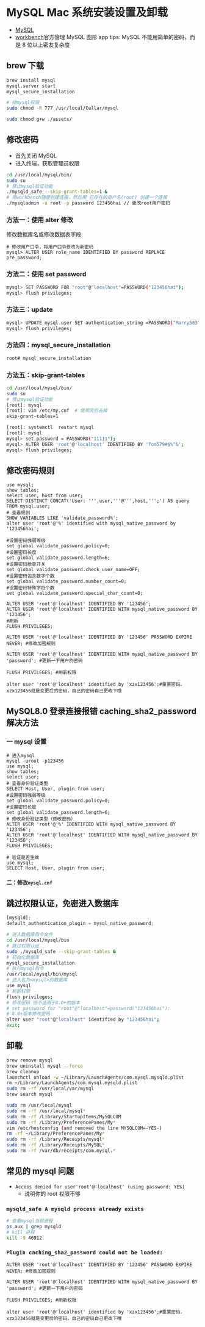 # MySQL Mac 系统安装设置及卸载

- [MySQL](http://dev.mysql.com/downloads/mysql/)
- [workbench](http://dev.mysql.com/downloads/workbench/)官方管理 MySQL 图形 app
  tips: MySQL 不能用简单的密码，而是 8 位以上密友复杂度

## brew 下载

```sh
brew install mysql
mysql.server start
mysql_secure_installation

# 给mysql权限
sudo chmod -R 777 /usr/local/Cellar/mysql

sudo chmod g+w ./assets/
```

## 修改密码

- 首先关闭 MySQL
- 进入终端，获取管理员权限

```sh
cd /usr/local/mysql/bin/
sudo su
# 禁止mysql验证功能
./mysqld_safe --skip-grant-tables=1 &
# 用workbench随便创建连接，然后用 已存在的用户名(root) 创建一个连接
./mysqladmin -u root -p password 123456hai // 更改root用户密码
```

### 方法一：使用 alter 修改

修改数据库名或修改数据表字段

```mysql
# 修改用户口令，将用户口令修改为新密码
mysql> ALTER USER role_name IDENTIFIED BY password REPLACE pre_password;
```

### 方法二：使用 set password

```sh
mysql> SET PASSWORD FOR "root"@"localhost"=PASSWORD("123456hai");
mysql> flush privileges;
```

### 方法三：update

```sh
mysql> UPDATE mysql.user SET authentication_string =PASSWORD("Marry583");
mysql> flush privileges;
```

### 方法四：mysql_secure_installation

```sh
root# mysql_secure_installation
```

### 方法五：skip-grant-tables

```sh
cd /usr/local/mysql/bin/
sudo su
# 禁止mysql验证功能
[root]: mysql
[root]: vim /etc/my.cnf  # 使用完后去掉
skip-grant-tables=1

[root]: systemctl  restart mysql
[root]: mysql
mysql> set password = PASSWORD("11111");
mysql> ALTER USER 'root'@'localhost' IDENTIFIED BY 'Tom579#$%^&';
mysql> flush privileges;
```

## 修改密码规则

```mysql
use mysql;
show tables;
select user, host from user;
SELECT DISTINCT CONCAT('User: ''',user,'''@''',host,''';') AS query FROM mysql.user;
# 查看规则
SHOW VARIABLES LIKE 'validate_password%';
alter user 'root'@'%' identified with mysql_native_password by '123456hai';

#设置密码强弱等级
set global validate_password.policy=0;
#设置密码长度
set global validate_password.length=6;
#设置密码检查开关
set global validate_password.check_user_name=OFF;
#设置密码包含数字个数
set global validate_password.number_count=0;
#设置密码特殊字符个数
set global validate_password.special_char_count=0;

ALTER USER 'root'@'localhost' IDENTIFIED BY '123456';
ALTER USER 'root'@'localhost' IDENTIFIED WITH mysql_native_password BY '123456';
#刷新
FLUSH PRIVILEGES;
```

```mysql
ALTER USER 'root'@'localhost' IDENTIFIED BY '123456' PASSWORD EXPIRE NEVER; #修改加密规则 

ALTER USER 'root'@'localhost' IDENTIFIED WITH mysql_native_password BY 'password'; #更新一下用户的密码 

FLUSH PRIVILEGES; #刷新权限

alter user 'root'@'localhost' identified by 'xzx123456';#重置密码，xzx123456就是变更后的密码，自己的密码自己更改下哦
```

## MySQL8.0 登录连接报错 caching_sha2_password 解决方法

### 一 mysql 设置

```mysql
# 进入mysql
mysql -uroot -p123456
use mysql;
show tables;
select user;
# 查看身份验证类型
SELECT Host, User, plugin from user;
#设置密码强弱等级
set global validate_password.policy=0;
#设置密码长度
set global validate_password.length=6;
# 修改身份验证类型（修改密码）
ALTER USER 'root'@'%' IDENTIFIED WITH mysql_native_password BY '123456';
ALTER USER 'root'@'localhost' IDENTIFIED WITH mysql_native_password BY '123456';
FLUSH PRIVILEGES;

# 验证是否生效
use mysql;
SELECT Host, User, plugin from user;
```

#### 二：修改`mysql.cnf`

## 跳过权限认证，免密进入数据库

```js
[mysqld];
default_authentication_plugin = mysql_native_password;
```

```sh
# 进入数据库指令文件
cd /usr/local/mysql/bin
# 跳过权限认证
sudo ./mysqld_safe --skip-grant-tables &
# 初始化数据库
mysql_secure_installation
# 执行mysql指令
/usr/local/mysql/bin/mysql
# 进入名为<mysql>的数据库
use mysql
# 刷新权限
flush privileges;
# 修改密码 但不适用于8.0+的版本
# set password for "root"@"localhost"=password("123456hai");
# 8.0+版本修改密码
alter user "root"@"localhost" identified by "123456hai";
exit;
```

## 卸载

```sh
brew remove mysql
brew uninstall mysql --force
brew cleanup
launchctl unload -w ~/Library/LaunchAgents/com.mysql.mysqld.plist
rm ~/Library/LaunchAgents/com.mysql.mysqld.plist
sudo rm -rf /usr/local/var/mysql
brew search mysql
```

```sh
sudo rm /usr/local/mysql
sudo rm -rf /usr/local/mysql*
sudo rm -rf /Library/StartupItems/MySQLCOM
sudo rm -rf /Library/PreferencePanes/My*
vim /etc/hostconfig (and removed the line MYSQLCOM=-YES-)
rm -rf ~/Library/PreferencePanes/My*
sudo rm -rf /Library/Receipts/mysql*
sudo rm -rf /Library/Receipts/MySQL*
sudo rm -rf /var/db/receipts/com.mysql.*
```

## 常见的 mysql 问题

- `Access denied for user'root'@'localhost' (using password: YES)`
  - 说明你的 root 权限不够

### `mysqld_safe A mysqld process already exists`

```sh
# 查看mysql当前进程
ps aux | grep mysqld
# kill 进程
kill -9 46912
```

### `Plugin caching_sha2_password could not be loaded:`

```mysql
ALTER USER 'root'@'localhost' IDENTIFIED BY '123456' PASSWORD EXPIRE NEVER; #修改加密规则 

ALTER USER 'root'@'localhost' IDENTIFIED WITH mysql_native_password BY 'password'; #更新一下用户的密码 

FLUSH PRIVILEGES; #刷新权限

alter user 'root'@'localhost' identified by 'xzx123456';#重置密码，xzx123456就是变更后的密码，自己的密码自己更改下哦
```
